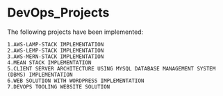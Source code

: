 # DevOps_Projects

The following projects have been implemented:

    1.AWS-LAMP-STACK IMPLEMENTATION
    2.AWS-LEMP-STACK IMPLEMENTATION
    3.AWS-MERN-STACK IMPLEMENTATION
    4.MEAN STACK IMPLEMENTATION
    5.CLIENT SERVER ARCHITECTURE USING MYSQL DATABASE MANAGEMENT SYSTEM (DBMS) IMPLEMENTATION
    6.WEB SOLUTION WITH WORDPRESS IMPLEMENTATION
    7.DEVOPS TOOLING WEBSITE SOLUTION